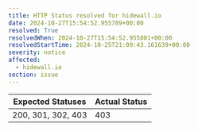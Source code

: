 ```yaml
---
title: HTTP Status resolved for hidewall.io
date: 2024-10-27T15:54:52.955789+00:00
resolved: True
resolvedWhen: 2024-10-27T15:54:52.955801+00:00
resolvedStartTime: 2024-10-25T21:09:43.161639+00:00
severity: notice
affected:
  - hidewall.io
section: issue
---
```


| Expected Statuses | Actual Status  |
|-------------------|----------------|
| 200, 301, 302, 403 | 403 |

